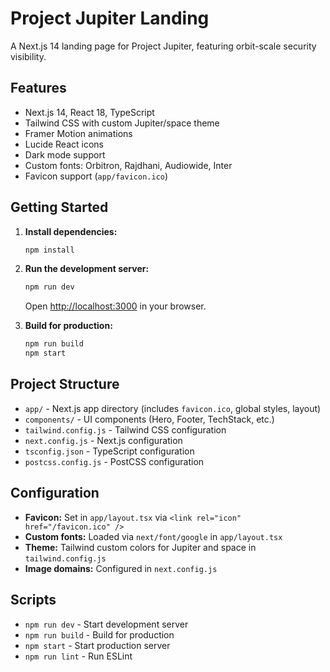 # Project Jupiter Landing

A Next.js 14 landing page for Project Jupiter, featuring orbit-scale security visibility.

## Features

- Next.js 14, React 18, TypeScript
- Tailwind CSS with custom Jupiter/space theme
- Framer Motion animations
- Lucide React icons
- Dark mode support
- Custom fonts: Orbitron, Rajdhani, Audiowide, Inter
- Favicon support (`app/favicon.ico`)

## Getting Started

1. **Install dependencies:**
	```bash
	npm install
	```

2. **Run the development server:**
	```bash
	npm run dev
	```
	Open [http://localhost:3000](http://localhost:3000) in your browser.

3. **Build for production:**
	```bash
	npm run build
	npm start
	```

## Project Structure

- `app/` - Next.js app directory (includes `favicon.ico`, global styles, layout)
- `components/` - UI components (Hero, Footer, TechStack, etc.)
- `tailwind.config.js` - Tailwind CSS configuration
- `next.config.js` - Next.js configuration
- `tsconfig.json` - TypeScript configuration
- `postcss.config.js` - PostCSS configuration

## Configuration

- **Favicon:** Set in `app/layout.tsx` via `<link rel="icon" href="/favicon.ico" />`
- **Custom fonts:** Loaded via `next/font/google` in `app/layout.tsx`
- **Theme:** Tailwind custom colors for Jupiter and space in `tailwind.config.js`
- **Image domains:** Configured in `next.config.js`

## Scripts

- `npm run dev` - Start development server
- `npm run build` - Build for production
- `npm start` - Start production server
- `npm run lint` - Run ESLint